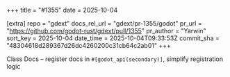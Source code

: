 +++
title = "#1355"
date = 2025-10-04

[extra]
repo = "gdext"
docs_rel_url = "gdext/pr-1355/godot"
pr_url = "https://github.com/godot-rust/gdext/pull/1355"
pr_author = "Yarwin"
sort_key = 2025-10-04
date_time = 2025-10-04T09:33:53Z
commit_sha = "48304618d289367d26dc4260200c31cb64c2ab01"
+++

Class Docs – register docs in `#[godot_api(secondary)]`, simplify registration logic
